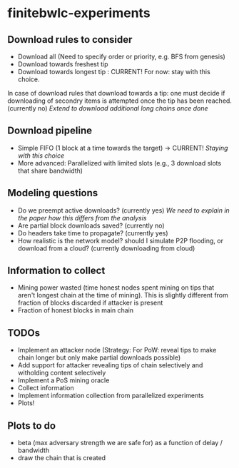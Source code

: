 # finitebwlc-experiments

## Download rules to consider

- Download all (Need to specify order or priority, e.g. BFS from genesis)
- Download towards freshest tip
- Download towards longest tip : CURRENT! For now: stay with this choice.

In case of download rules that download towards a tip: one must decide if downloading of secondry items is attempted once the tip has been reached. (currently no)
*Extend to download additional long chains once done*

## Download pipeline

- Simple FIFO (1 block at a time towards the target) -> CURRENT!  *Staying with this choice*
- More advanced: Parallelized with limited slots (e.g., 3 download slots that share bandwidth)

## Modeling questions

- Do we preempt active downloads? (currently yes)  *We need to explain in the paper how this differs from the analysis*
- Are partial block downloads saved? (currently no)
- Do headers take time to propagate? (currently yes)
- How realistic is the network model? should I simulate P2P flooding, or download from a cloud? (currently downloading from cloud)

## Information to collect

- Mining power wasted (time honest nodes spent mining on tips that aren't longest chain at the time of mining). This is slightly different from fraction of blocks discarded if attacker is present
- Fraction of honest blocks in main chain

## TODOs

- Implement an attacker node (Strategy: For PoW: reveal tips to make chain longer but only make partial downloads possible)
- Add support for attacker revealing tips of chain selectively and witholding content selectively
- Implement a PoS mining oracle
- Collect information
- Implement information collection from parallelized experiments
- Plots!

## Plots to do

- beta (max adversary strength we are safe for) as a function of delay / bandwidth
- draw the chain that is created
